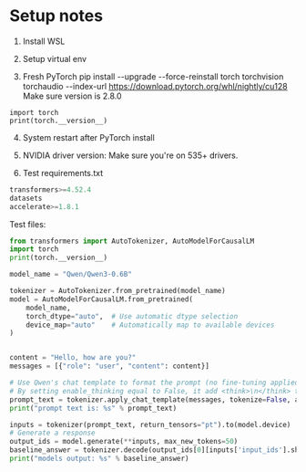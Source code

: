 # Setup notes

1. Install WSL 

2. Setup virtual env 

3. Fresh PyTorch pip install --upgrade --force-reinstall torch torchvision torchaudio --index-url https://download.pytorch.org/whl/nightly/cu128
Make sure version is 2.8.0 
```
import torch
print(torch.__version__)
```

4. System restart after PyTorch install

5. NVIDIA driver version: Make sure you're on 535+ drivers.

6. Test
requirements.txt
```python
transformers>=4.52.4
datasets
accelerate>=1.8.1
```

Test files:
```python
from transformers import AutoTokenizer, AutoModelForCausalLM
import torch
print(torch.__version__)

model_name = "Qwen/Qwen3-0.6B"

tokenizer = AutoTokenizer.from_pretrained(model_name)
model = AutoModelForCausalLM.from_pretrained(
    model_name,
    torch_dtype="auto",  # Use automatic dtype selection
    device_map="auto"    # Automatically map to available devices
)


content = "Hello, how are you?"
messages = [{"role": "user", "content": content}]

# Use Qwen's chat template to format the prompt (no fine-tuning applied yet)
# By setting enable_thinking equal to False, it add <think>\n</think> token to tell the model that the thinking is end.
prompt_text = tokenizer.apply_chat_template(messages, tokenize=False, add_generation_prompt=True, enable_thinking=False)
print("prompt text is: %s" % prompt_text)

inputs = tokenizer(prompt_text, return_tensors="pt").to(model.device)
# Generate a response
output_ids = model.generate(**inputs, max_new_tokens=50)
baseline_answer = tokenizer.decode(output_ids[0][inputs['input_ids'].shape[1]:], skip_special_tokens=True)
print("models output: %s" % baseline_answer)

```
